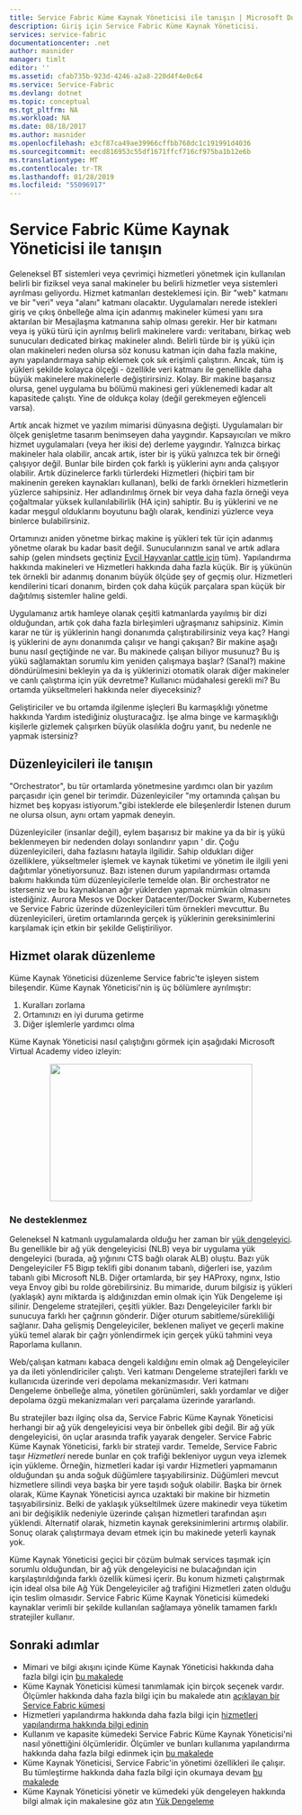 ```yaml
---
title: Service Fabric Küme Kaynak Yöneticisi ile tanışın | Microsoft Docs
description: Giriş için Service Fabric Küme Kaynak Yöneticisi.
services: service-fabric
documentationcenter: .net
author: masnider
manager: timlt
editor: ''
ms.assetid: cfab735b-923d-4246-a2a8-220d4f4e0c64
ms.service: Service-Fabric
ms.devlang: dotnet
ms.topic: conceptual
ms.tgt_pltfrm: NA
ms.workload: NA
ms.date: 08/18/2017
ms.author: masnider
ms.openlocfilehash: e3cf87ca49ae39966cffbb768dc1c191991d4036
ms.sourcegitcommit: eecd816953c55df1671ffcf716cf975ba1b12e6b
ms.translationtype: MT
ms.contentlocale: tr-TR
ms.lasthandoff: 01/28/2019
ms.locfileid: "55096917"
---
```

# <a name="introducing-the-service-fabric-cluster-resource-manager"></a>Service Fabric Küme Kaynak Yöneticisi ile tanışın
Geleneksel BT sistemleri veya çevrimiçi hizmetleri yönetmek için kullanılan belirli bir fiziksel veya sanal makineler bu belirli hizmetler veya sistemleri ayrılması geliyordu. Hizmet katmanları desteklemesi için. Bir "web" katmanı ve bir "veri" veya "alanı" katmanı olacaktır. Uygulamaları nerede istekleri giriş ve çıkış önbelleğe alma için adanmış makineler kümesi yanı sıra aktarılan bir Mesajlaşma katmanına sahip olması gerekir. Her bir katmanı veya iş yükü türü için ayrılmış belirli makinelere vardı: veritabanı, birkaç web sunucuları dedicated birkaç makineler alındı. Belirli türde bir iş yükü için olan makineleri neden olursa söz konusu katman için daha fazla makine, aynı yapılandırmaya sahip eklemek çok sık erişimli çalıştırın. Ancak, tüm iş yükleri şekilde kolayca ölçeği - özellikle veri katmanı ile genellikle daha büyük makinelere makinelerle değiştirirsiniz. Kolay. Bir makine başarısız olursa, genel uygulama bu bölümü makinesi geri yüklenemedi kadar alt kapasitede çalıştı. Yine de oldukça kolay (değil gerekmeyen eğlenceli varsa).

Artık ancak hizmet ve yazılım mimarisi dünyasına değişti. Uygulamaları bir ölçek genişletme tasarım benimseyen daha yaygındır. Kapsayıcıları ve mikro hizmet uygulamaları (veya her ikisi de) derleme yaygındır. Yalnızca birkaç makineler hala olabilir, ancak artık, ister bir iş yükü yalnızca tek bir örneği çalışıyor değil. Bunlar bile birden çok farklı iş yüklerini aynı anda çalışıyor olabilir. Artık düzinelerce farklı türlerdeki Hizmetleri (hiçbiri tam bir makinenin gereken kaynakları kullanan), belki de farklı örnekleri hizmetlerin yüzlerce sahipsiniz. Her adlandırılmış örnek bir veya daha fazla örneği veya çoğaltmalar yüksek kullanılabilirlik (HA için) sahiptir. Bu iş yüklerini ve ne kadar meşgul olduklarını boyutunu bağlı olarak, kendinizi yüzlerce veya binlerce bulabilirsiniz. 

Ortamınızı aniden yönetme birkaç makine iş yükleri tek tür için adanmış yönetme olarak bu kadar basit değil. Sunucularınızın sanal ve artık adlara sahip (gelen mindsets geçtiniz [Evcil Hayvanlar cattle için](http://www.slideshare.net/randybias/architectures-for-open-and-scalable-clouds/20) tüm). Yapılandırma hakkında makineleri ve Hizmetleri hakkında daha fazla küçük. Bir iş yükünün tek örnekli bir adanmış donanım büyük ölçüde şey of geçmiş olur. Hizmetleri kendilerini ticari donanım, birden çok daha küçük parçalara span küçük bir dağıtılmış sistemler haline geldi.

Uygulamanız artık hamleye olanak çeşitli katmanlarda yayılmış bir dizi olduğundan, artık çok daha fazla birleşimleri uğraşmanız sahipsiniz. Kimin karar ne tür iş yüklerinin hangi donanımda çalıştırabilirsiniz veya kaç? Hangi iş yüklerini de aynı donanımda çalışır ve hangi çakışan? Bir makine aşağı bunu nasıl geçtiğinde ne var. Bu makinede çalışan biliyor musunuz? Bu iş yükü sağlamaktan sorumlu kim yeniden çalışmaya başlar? (Sanal?) makine döndürülmesini bekleyin ya da iş yüklerinizi otomatik olarak diğer makineler ve canlı çalıştırma için yük devretme? Kullanıcı müdahalesi gerekli mi? Bu ortamda yükseltmeleri hakkında neler diyeceksiniz?

Geliştiriciler ve bu ortamda ilgilenme işleçleri Bu karmaşıklığı yönetme hakkında Yardım istediğiniz oluşturacağız. İşe alma binge ve karmaşıklığı kişilerle gizlemek çalışırken büyük olasılıkla doğru yanıt, bu nedenle ne yapmak istersiniz?

## <a name="introducing-orchestrators"></a>Düzenleyicileri ile tanışın
"Orchestrator", bu tür ortamlarda yönetmesine yardımcı olan bir yazılım parçasıdır için genel bir terimdir. Düzenleyiciler "my ortamında çalışan bu hizmet beş kopyası istiyorum."gibi isteklerde ele bileşenlerdir İstenen durum ne olursa olsun, aynı ortam yapmak deneyin.

Düzenleyiciler (insanlar değil), eylem başarısız bir makine ya da bir iş yükü beklenmeyen bir nedenden dolayı sonlandırır yapın ' dir. Çoğu düzenleyicileri, daha fazlasını hatayla ilgilidir. Sahip oldukları diğer özelliklere, yükseltmeler işlemek ve kaynak tüketimi ve yönetim ile ilgili yeni dağıtımlar yönetiyorsunuz. Bazı istenen durum yapılandırması ortamda bakımı hakkında tüm düzenleyicilerle temelde olan. Bir orchestrator ne isterseniz ve bu kaynaklanan ağır yüklerden yapmak mümkün olmasını istediğiniz. Aurora Mesos ve Docker Datacenter/Docker Swarm, Kubernetes ve Service Fabric üzerinde düzenleyicileri tüm örnekleri mevcuttur. Bu düzenleyicileri, üretim ortamlarında gerçek iş yüklerinin gereksinimlerini karşılamak için etkin bir şekilde Geliştiriliyor. 

## <a name="orchestration-as-a-service"></a>Hizmet olarak düzenleme
Küme Kaynak Yöneticisi düzenleme Service fabric'te işleyen sistem bileşendir. Küme Kaynak Yöneticisi'nin iş üç bölümlere ayrılmıştır:

1. Kuralları zorlama
2. Ortamınızı en iyi duruma getirme
3. Diğer işlemlerle yardımcı olma

Küme Kaynak Yöneticisi nasıl çalıştığını görmek için aşağıdaki Microsoft Virtual Academy video izleyin: <center><a target="_blank" href="https://mva.microsoft.com/en-US/training-courses/building-microservices-applications-on-azure-service-fabric-16747?l=d4tka66yC_5706218965">
<img src="./media/service-fabric-cluster-resource-manager-introduction/ConceptsAndDemoVid.png" WIDTH="360" HEIGHT="244">
</a></center>

### <a name="what-it-isnt"></a>Ne desteklenmez
Geleneksel N katmanlı uygulamalarda olduğu her zaman bir [yük dengeleyici](https://en.wikipedia.org/wiki/Load_balancing_(computing)). Bu genellikle bir ağ yük dengeleyicisi (NLB) veya bir uygulama yük dengeleyici (burada, ağ yığınını CTS bağlı olarak ALB) oluştu. Bazı yük Dengeleyiciler F5 Bigıp teklifi gibi donanım tabanlı, diğerleri ise, yazılım tabanlı gibi Microsoft NLB. Diğer ortamlarda, bir şey HAProxy, ngınx, Istio veya Envoy gibi bu rolde görebilirsiniz. Bu mimaride, durum bilgisiz iş yükleri (yaklaşık) aynı miktarda iş aldığınızdan emin olmak için Yük Dengeleme işi silinir. Dengeleme stratejileri, çeşitli yükler. Bazı Dengeleyiciler farklı bir sunucuya farklı her çağrının gönderir. Diğer oturum sabitleme/sürekliliği sağlanır. Daha gelişmiş Dengeleyiciler, beklenen maliyet ve geçerli makine yükü temel alarak bir çağrı yönlendirmek için gerçek yükü tahmini veya Raporlama kullanın.

Web/çalışan katmanı kabaca dengeli kaldığını emin olmak ağ Dengeleyiciler ya da ileti yönlendiriciler çalıştı. Veri katmanı Dengeleme stratejileri farklı ve kullanıcıda üzerinde veri depolama mekanizmasıdır. Veri katmanı Dengeleme önbelleğe alma, yönetilen görünümleri, saklı yordamlar ve diğer depolama özgü mekanizmaları veri parçalama üzerinde yararlandı.

Bu stratejiler bazı ilginç olsa da, Service Fabric Küme Kaynak Yöneticisi herhangi bir ağ yük dengeleyicisi veya bir önbellek gibi değil. Bir ağ yük dengeleyicisi, ön uçlar arasında trafik yayarak dengeler. Service Fabric Küme Kaynak Yöneticisi, farklı bir strateji vardır. Temelde, Service Fabric taşır *Hizmetleri* nerede bunlar en çok trafiği bekleniyor uygun veya izlemek için yükleme. Örneğin, hizmetleri kadar işi vardır Hizmetleri yapmamanın olduğundan şu anda soğuk düğümlere taşıyabilirsiniz. Düğümleri mevcut hizmetlere silindi veya başka bir yere taşıdı soğuk olabilir. Başka bir örnek olarak, Küme Kaynak Yöneticisi ayrıca uzaktaki bir makine bir hizmetin taşıyabilirsiniz. Belki de yaklaşık yükseltilmek üzere makinedir veya tüketim ani bir değişiklik nedeniyle üzerinde çalışan hizmetleri tarafından aşırı yüklendi. Alternatif olarak, hizmetin kaynak gereksinimlerini artırmış olabilir. Sonuç olarak çalıştırmaya devam etmek için bu makinede yeterli kaynak yok. 

Küme Kaynak Yöneticisi geçici bir çözüm bulmak services taşımak için sorumlu olduğundan, bir ağ yük dengeleyicisi ne bulacağından için karşılaştırıldığında farklı özellik kümesi içerir. Bu konum hizmeti çalıştırmak için ideal olsa bile Ağ Yük Dengeleyiciler ağ trafiğini Hizmetleri zaten olduğu için teslim olmasıdır. Service Fabric Küme Kaynak Yöneticisi kümedeki kaynaklar verimli bir şekilde kullanılan sağlamaya yönelik tamamen farklı stratejiler kullanır.

## <a name="next-steps"></a>Sonraki adımlar
- Mimari ve bilgi akışını içinde Küme Kaynak Yöneticisi hakkında daha fazla bilgi için [bu makalede ](service-fabric-cluster-resource-manager-architecture.md)
- Küme Kaynak Yöneticisi kümesi tanımlamak için birçok seçenek vardır. Ölçümler hakkında daha fazla bilgi için bu makalede atın [açıklayan bir Service Fabric kümesi](service-fabric-cluster-resource-manager-cluster-description.md)
- Hizmetleri yapılandırma hakkında daha fazla bilgi için [hizmetleri yapılandırma hakkında bilgi edinin](service-fabric-cluster-resource-manager-configure-services.md)
- Kullanım ve kapasite kümedeki Service Fabric Küme Kaynak Yöneticisi'ni nasıl yönettiğini ölçümleridir. Ölçümler ve bunları kullanıma yapılandırma hakkında daha fazla bilgi edinmek için [bu makalede](service-fabric-cluster-resource-manager-metrics.md)
- Küme Kaynak Yöneticisi, Service Fabric'in yönetimi özellikleri ile çalışır. Bu tümleştirme hakkında daha fazla bilgi için okumaya devam [bu makalede](service-fabric-cluster-resource-manager-management-integration.md)
- Küme Kaynak Yöneticisi yönetir ve kümedeki yük dengeleyen hakkında bilgi almak için makalesine göz atın [Yük Dengeleme](service-fabric-cluster-resource-manager-balancing.md)
